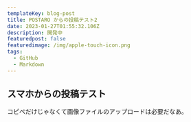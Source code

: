 ```yaml
---
templateKey: blog-post
title: POSTARO からの投稿テスト2
date: 2023-01-27T01:55:32.106Z
description: 開発中
featuredpost: false
featuredimage: /img/apple-touch-icon.png
tags:
  - GitHub
  - Markdown
---
```


## スマホからの投稿テスト

コピペだけじゃなくて画像ファイルのアップロードは必要だなあ。   